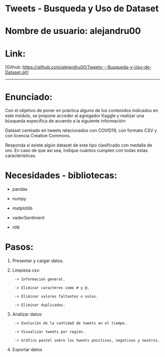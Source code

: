 # Tweets - Busqueda y Uso de Dataset

# Nombre de usuario: alejandru00

# Link:
[Github: https://github.com/alejandru00/Tweets---Busqueda-y-Uso-de-Dataset.git]

*********************************************
# Enunciado:
Con el objetivo de poner en práctica alguno de los contenidos indicados en este módulo, se propone acceder al agregador Kaggle y realizar una búsqueda específica de acuerdo a la siguiente información:

Dataset centrado en tweets relacionados con COVID19, con formato CSV y con licencia Creative Commons.

Responda si existe algún dataset de este tipo clasificado con medalla de oro. En caso de que así sea, indique cuántos cumplen con todas estas características.


# Necesidades - bibliotecas:
- pandas

- numpy

- matplotlib

- vaderSentiment 

- nltk

# Pasos:
1. Presentar y cargar datos.
2. Limpieza csv:

        -> Información general.

        -> Eliminar caracteres como # y @.
        
        -> Eliminar valores faltantes o nulos.

        -> Eliminar duplicados.
3. Analizar datos:

        -> Evolución de la cantidad de tweets en el tiempo.

        -> Visualizar tweets por región.
    
        -> Gráfico pastel sobre los tweets positivos, negativos y neutros.
4. Exportar datos
